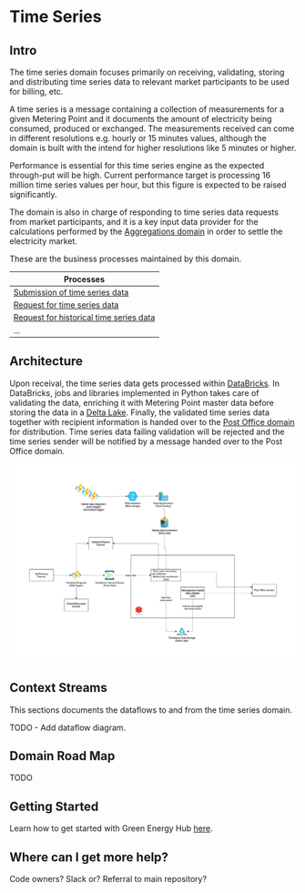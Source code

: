 # Time Series

## Intro

The time series domain focuses primarily on receiving, validating, storing and distributing time series data to relevant market participants to be used for billing, etc.

A time series is a message containing a collection of measurements for a given Metering Point and it documents the amount of electricity being consumed, produced or exchanged. The measurements received can come in different resolutions e.g. hourly or 15 minutes values, although the domain is built with the intend for higher resolutions like 5 minutes or higher.

Performance is essential for this time series engine as the expected through-put will be high. Current performance target is processing 16 million time series values per hour, but this figure is expected to be raised significantly.

The domain is also in charge of responding to time series data requests from market participants, and it is a key input data provider for the calculations performed by the [Aggregations domain](https://github.com/Energinet-DataHub/geh-aggregations) in order to settle the electricity market.

These are the business processes maintained by this domain.

| Processes |
| ------------- |
| [Submission of time series data](https://github.com/Energinet-DataHub/geh-timeseries/blob/UpdateRepoDocs/docs/business-processes.md#submission-of-time-series-data) |
| [Request for time series data](https://github.com/Energinet-DataHub/geh-timeseries/blob/UpdateRepoDocs/docs/business-processes.md#request-for-time-series-data) |
| [Request for historical time series data](https://github.com/Energinet-DataHub/geh-timeseries/blob/UpdateRepoDocs/docs/business-processes.md#request-for-historical-time-series-data) |
| ... |

## Architecture

Upon receival, the time series data gets processed within [DataBricks](https://databricks.com/). In DataBricks, jobs and libraries implemented in Python takes care of validating the data, enriching it with Metering Point master data before storing the data in a [Delta Lake](https://delta.io/). Finally, the validated time series data together with recipient information is handed over to the [Post Office domain](https://github.com/Energinet-DataHub/geh-post-office) for distribution. Time series data failing validation will be rejected and the time series sender will be notified by a message handed over to the Post Office domain.

![design](ARCHITECTURE.png)

## Context Streams

This sections documents the dataflows to and from the time series domain.

TODO - Add dataflow diagram.

## Domain Road Map

TODO

## Getting Started

Learn how to get started with Green Energy Hub [here](https://github.com/Energinet-DataHub/green-energy-hub/blob/main/docs/getting-started.md).

## Where can I get more help?

Code owners? Slack or? Referral to main repository?
